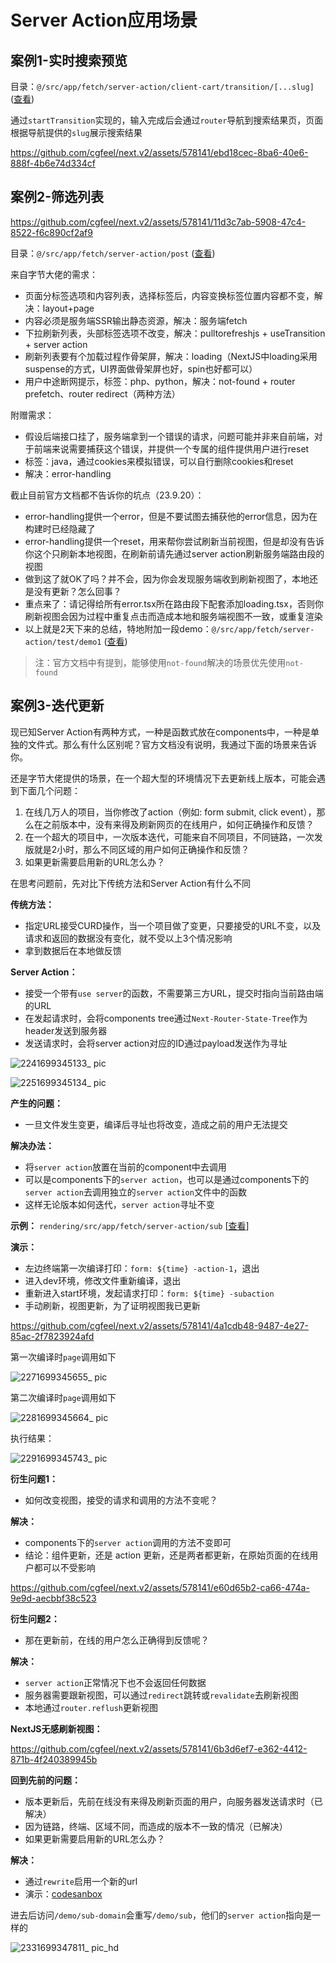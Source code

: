 # Server Action应用场景

## 案例1-实时搜索预览

目录：`@/src/app/fetch/server-action/client-cart/transition/[...slug]` ([查看](https://github.com/cgfeel/next.v2/tree/master/src/app/fetch/server-action/client-cart/transition/%5B...slug%5D))

通过`startTransition`实现的，输入完成后会通过`router`导航到搜索结果页，页面根据导航提供的`slug`展示搜索结果

https://github.com/cgfeel/next.v2/assets/578141/ebd18cec-8ba6-40e6-888f-4b6e74d334cf

## 案例2-筛选列表

https://github.com/cgfeel/next.v2/assets/578141/11d3c7ab-5908-47c4-8522-f6c890cf2af9

目录：`@/src/app/fetch/server-action/post` ([查看](https://github.com/cgfeel/next.v2/tree/master/src/app/fetch/server-action/post))

来自字节大佬的需求：

 - 页面分标签选项和内容列表，选择标签后，内容变换标签位置内容都不变，解决：layout+page
 - 内容必须是服务端SSR输出静态资源，解决：服务端fetch
 - 下拉刷新列表，头部标签选项不改变，解决：pulltorefreshjs + useTransition + server action
 - 刷新列表要有个加载过程作骨架屏，解决：loading（NextJS中loading采用suspense的方式，UI界面做骨架屏也好，spin也好都可以）
 - 用户中途断网提示，标签：php、python，解决：not-found + router prefetch、router redirect（两种方法）

 附赠需求：
 
 - 假设后端接口挂了，服务端拿到一个错误的请求，问题可能并非来自前端，对于前端来说需要捕获这个错误，并提供一个专属的组件提供用户进行reset
 - 标签：java，通过cookies来模拟错误，可以自行删除cookies和reset
 - 解决：error-handling

截止目前官方文档都不告诉你的坑点（23.9.20）：

 - error-handling提供一个error，但是不要试图去捕获他的error信息，因为在构建时已经隐藏了
 - error-handling提供一个reset，用来帮你尝试刷新当前视图，但是却没有告诉你这个只刷新本地视图，在刷新前请先通过server action刷新服务端路由段的视图
 - 做到这了就OK了吗？并不会，因为你会发现服务端收到刷新视图了，本地还是没有更新？怎么回事？
 - 重点来了：请记得给所有error.tsx所在路由段下配套添加loading.tsx，否则你刷新视图会因为过程中重复点击而造成本地和服务端视图不一致，或重复渲染
 - 以上就是2天下来的总结，特地附加一段demo：`@/src/app/fetch/server-action/test/demo1`  ([查看](https://github.com/cgfeel/next.v2/tree/master/src/app/fetch/server-action/test/demo1))

> 注：官方文档中有提到，能够使用`not-found`解决的场景优先使用`not-found`

## 案例3-迭代更新

现已知Server Action有两种方式，一种是函数式放在components中，一种是单独的文件式。那么有什么区别呢？官方文档没有说明，我通过下面的场景来告诉你。

还是字节大佬提供的场景，在一个超大型的环境情况下去更新线上版本，可能会遇到下面几个问题：

1. 在线几万人的项目，当你修改了action（例如: form submit, click event），那么在之前版本中，没有来得及刷新网页的在线用户，如何正确操作和反馈？
2. 在一个超大的项目中，一次版本迭代，可能来自不同项目，不同链路，一次发版就是2小时，那么不同区域的用户如何正确操作和反馈？
3. 如果更新需要启用新的URL怎么办？

在思考问题前，先对比下传统方法和Server Action有什么不同

**传统方法：**

- 指定URL接受CURD操作，当一个项目做了变更，只要接受的URL不变，以及请求和返回的数据没有变化，就不受以上3个情况影响
- 拿到数据后在本地做反馈

**Server Action：**

- 接受一个带有`use server`的函数，不需要第三方URL，提交时指向当前路由端的URL
- 在发起请求时，会将components tree通过`Next-Router-State-Tree`作为header发送到服务器
- 发送请求时，会将server action对应的ID通过payload发送作为寻址

![2241699345133_ pic](https://github.com/cgfeel/next.v2/assets/578141/ec298861-d9b7-4f3d-9f61-d986c728f036)

![2251699345134_ pic](https://github.com/cgfeel/next.v2/assets/578141/9219e6fc-a40f-4f59-99d3-1acb9869e3f3)

**产生的问题：**

- 一旦文件发生变更，编译后寻址也将改变，造成之前的用户无法提交

**解决办法：**

- 将`server action`放置在当前的component中去调用
- 可以是components下的`server action`，也可以是通过components下的`server action`去调用独立的`server action`文件中的函数
- 这样无论版本如何迭代，`server action`寻址不变

**示例：** `rendering/src/app/fetch/server-action/sub` [[查看](https://github.com/cgfeel/next.v2/tree/master/rendering/src/app/fetch/server-action/sub)]

**演示：**

- 左边终端第一次编译打印：`form: ${time} -action-1`，退出
- 进入dev环境，修改文件重新编译，退出
- 重新进入start环境，发起请求打印：`form: ${time} -subaction`
- 手动刷新，视图更新，为了证明视图我已更新

https://github.com/cgfeel/next.v2/assets/578141/4a1cdb48-9487-4e27-85ac-2f7823924afd

第一次编译时`page`调用如下

![2271699345655_ pic](https://github.com/cgfeel/next.v2/assets/578141/2890b04e-29ef-4713-9c0b-46d49c225ada)


第二次编译时`page`调用如下

![2281699345664_ pic](https://github.com/cgfeel/next.v2/assets/578141/0f68d05a-7ce0-4c99-b37d-ccf1adf75b61)

执行结果：

![2291699345743_ pic](https://github.com/cgfeel/next.v2/assets/578141/94e595c8-a377-4dc2-a4a5-d8b56ac05a98)

**衍生问题1：**

- 如何改变视图，接受的请求和调用的方法不变呢？

**解决：**

- components下的`server action`调用的方法不变即可
- 结论：组件更新，还是 action 更新，还是两者都更新，在原始页面的在线用户都可以不受影响

https://github.com/cgfeel/next.v2/assets/578141/e60d65b2-ca66-474a-9e9d-aecbbf38c523

**衍生问题2：**

- 那在更新前，在线的用户怎么正确得到反馈呢？

**解决：**

- `server action`正常情况下也不会返回任何数据
- 服务器需要跟新视图，可以通过`redirect`跳转或`revalidate`去刷新视图
- 本地通过`router.reflush`更新视图

**NextJS无感刷新视图：**

https://github.com/cgfeel/next.v2/assets/578141/6b3d6ef7-e362-4412-871b-4f240389945b

**回到先前的问题：**

- 版本更新后，先前在线没有来得及刷新页面的用户，向服务器发送请求时（已解决）
- 因为链路，终端、区域不同，而造成的版本不一致的情况（已解决）
- 如果更新需要启用新的URL怎么办？

**解决：**

- 通过`rewrite`启用一个新的url
- 演示：[codesanbox](https://codesandbox.io/p/sandbox/nextjs-server-action-4cj84k?layout=%257B%2522sidebarPanel%2522%253A%2522EXPLORER%2522%252C%2522rootPanelGroup%2522%253A%257B%2522direction%2522%253A%2522horizontal%2522%252C%2522contentType%2522%253A%2522UNKNOWN%2522%252C%2522type%2522%253A%2522PANEL_GROUP%2522%252C%2522id%2522%253A%2522ROOT_LAYOUT%2522%252C%2522panels%2522%253A%255B%257B%2522type%2522%253A%2522PANEL_GROUP%2522%252C%2522contentType%2522%253A%2522UNKNOWN%2522%252C%2522direction%2522%253A%2522vertical%2522%252C%2522id%2522%253A%2522clnn1nuiq00073b6lyugxicgi%2522%252C%2522sizes%2522%253A%255B70%252C30%255D%252C%2522panels%2522%253A%255B%257B%2522type%2522%253A%2522PANEL_GROUP%2522%252C%2522contentType%2522%253A%2522EDITOR%2522%252C%2522direction%2522%253A%2522horizontal%2522%252C%2522id%2522%253A%2522EDITOR%2522%252C%2522panels%2522%253A%255B%257B%2522type%2522%253A%2522PANEL%2522%252C%2522contentType%2522%253A%2522EDITOR%2522%252C%2522id%2522%253A%2522clnn1nuiq00033b6l9ozzb7lo%2522%257D%255D%252C%2522sizes%2522%253A%255B100%255D%257D%252C%257B%2522type%2522%253A%2522PANEL_GROUP%2522%252C%2522contentType%2522%253A%2522SHELLS%2522%252C%2522direction%2522%253A%2522horizontal%2522%252C%2522id%2522%253A%2522SHELLS%2522%252C%2522panels%2522%253A%255B%257B%2522type%2522%253A%2522PANEL%2522%252C%2522contentType%2522%253A%2522SHELLS%2522%252C%2522id%2522%253A%2522clnn1nuiq00053b6lpm4o29w5%2522%257D%255D%252C%2522sizes%2522%253A%255B100%255D%257D%255D%257D%252C%257B%2522type%2522%253A%2522PANEL_GROUP%2522%252C%2522contentType%2522%253A%2522DEVTOOLS%2522%252C%2522direction%2522%253A%2522vertical%2522%252C%2522id%2522%253A%2522DEVTOOLS%2522%252C%2522panels%2522%253A%255B%257B%2522type%2522%253A%2522PANEL%2522%252C%2522contentType%2522%253A%2522DEVTOOLS%2522%252C%2522id%2522%253A%2522clnn1nuiq00063b6lhjke2ukl%2522%257D%255D%252C%2522sizes%2522%253A%255B100%255D%257D%255D%252C%2522sizes%2522%253A%255B60%252C40%255D%257D%252C%2522tabbedPanels%2522%253A%257B%2522clnn1nuiq00033b6l9ozzb7lo%2522%253A%257B%2522id%2522%253A%2522clnn1nuiq00033b6l9ozzb7lo%2522%252C%2522activeTabId%2522%253A%2522cloo3r07w00hc3b6mb13qhb9a%2522%252C%2522tabs%2522%253A%255B%257B%2522type%2522%253A%2522FILE%2522%252C%2522filepath%2522%253A%2522%252Fapp%252Fdemo%252Ftar%252Fpage.tsx%2522%252C%2522id%2522%253A%2522clolctstu006g3b6m5fiuuqqu%2522%252C%2522mode%2522%253A%2522permanent%2522%252C%2522state%2522%253A%2522IDLE%2522%257D%252C%257B%2522type%2522%253A%2522FILE%2522%252C%2522filepath%2522%253A%2522%252Fapp%252Fdemo%252Fsub%252Faction.ts%2522%252C%2522id%2522%253A%2522clold9gzv022m3b6mn7og8y79%2522%252C%2522mode%2522%253A%2522permanent%2522%252C%2522state%2522%253A%2522IDLE%2522%257D%252C%257B%2522type%2522%253A%2522FILE%2522%252C%2522filepath%2522%253A%2522%252Fapp%252Fdemo%252Fsub%252FsubAction.ts%2522%252C%2522id%2522%253A%2522clolda6nt02bo3b6m3ghshutx%2522%252C%2522mode%2522%253A%2522permanent%2522%252C%2522state%2522%253A%2522IDLE%2522%257D%252C%257B%2522type%2522%253A%2522FILE%2522%252C%2522filepath%2522%253A%2522%252Fnext.config.js%2522%252C%2522id%2522%253A%2522cloo3r07w00hc3b6mb13qhb9a%2522%252C%2522mode%2522%253A%2522temporary%2522%257D%255D%257D%252C%2522clnn1nuiq00063b6lhjke2ukl%2522%253A%257B%2522id%2522%253A%2522clnn1nuiq00063b6lhjke2ukl%2522%252C%2522tabs%2522%253A%255B%257B%2522type%2522%253A%2522TASK_PORT%2522%252C%2522taskId%2522%253A%2522dev%2522%252C%2522port%2522%253A3000%252C%2522id%2522%253A%2522clod14op500d03b6nt3txmcpq%2522%252C%2522mode%2522%253A%2522permanent%2522%252C%2522path%2522%253A%2522%252F%2522%257D%255D%252C%2522activeTabId%2522%253A%2522clod14op500d03b6nt3txmcpq%2522%257D%252C%2522clnn1nuiq00053b6lpm4o29w5%2522%253A%257B%2522id%2522%253A%2522clnn1nuiq00053b6lpm4o29w5%2522%252C%2522activeTabId%2522%253A%2522cloo3nvbl007y3b6ma5ld8inm%2522%252C%2522tabs%2522%253A%255B%257B%2522id%2522%253A%2522clnn1nuiq00043b6lonq67lew%2522%252C%2522mode%2522%253A%2522permanent%2522%252C%2522type%2522%253A%2522TERMINAL%2522%252C%2522shellId%2522%253A%2522clnn1nux8000vdxeag3ha8d09%2522%257D%252C%257B%2522type%2522%253A%2522TASK_LOG%2522%252C%2522taskId%2522%253A%2522dev%2522%252C%2522id%2522%253A%2522clod14m6b00be3b6nih1vtryz%2522%252C%2522mode%2522%253A%2522permanent%2522%257D%252C%257B%2522type%2522%253A%2522TASK_LOG%2522%252C%2522taskId%2522%253A%2522docker-compose-logs%2522%252C%2522id%2522%253A%2522cloo3nvbl007y3b6ma5ld8inm%2522%252C%2522mode%2522%253A%2522permanent%2522%257D%255D%257D%257D%252C%2522showDevtools%2522%253Atrue%252C%2522showShells%2522%253Atrue%252C%2522showSidebar%2522%253Atrue%252C%2522sidebarPanelSize%2522%253A15%257D)

进去后访问`/demo/sub-domain`会重写`/demo/sub`，他们的`server action`指向是一样的

![2331699347811_ pic_hd](https://github.com/cgfeel/next.v2/assets/578141/1e8b0974-90c8-4944-9634-e84b9e5ef65b)
